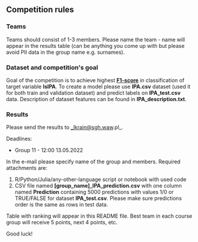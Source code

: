## Competition rules
### Teams
Teams should consist of 1-3 members. Please name the team - name will appear in the results table (can be anything you come up with but please avoid PII data in the group name e.g. surnames).

### Dataset and competition's goal
Goal of the competition is to achieve highest **[F1-score](https://en.wikipedia.org/wiki/F-score)** in classification of target variable **IsIPA**. To create a model please use **IPA.csv** dataset (used it for both train and validation dataset) and predict labels on **IPA_test.csv** data. Description of dataset features can be found in **IPA_description.txt**.

### Results
Please send the results to _lkrain@sgh.waw.pl_. 

Deadlines: 
* Group 11 - 12:00 13.05.2022

In the e-mail please specify name of the group and members. Required attachments are:
1. R/Python/Julia/any-other-language script or notebook with used code
2. CSV file named **[group_name]_IPA_prediction.csv** with one column named **Prediction** containing 5000 predictions with values 1/0 or TRUE/FALSE for dataset **IPA_test.csv**. Please make sure predictions order is the same as rows in test data.  

Table with ranking will appear in this README file. Best team in each course group will receive 5 points, next 4 points, etc.

Good luck!
